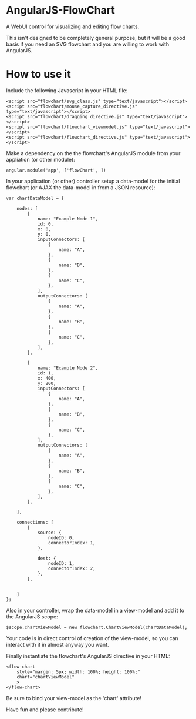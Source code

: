 AngularJS-FlowChart
===================

A WebUI control for visualizing and editing flow charts.

This isn't designed to be completely general purpose, but it will be a good basis if you need an SVG flowchart and you are willing to work with AngularJS.


How to use it
=============

Include the following Javascript in your HTML file:

	<script src="flowchart/svg_class.js" type="text/javascript"></script>
	<script src="flowchart/mouse_capture_directive.js" type="text/javascript"></script>
	<script src="flowchart/dragging_directive.js" type="text/javascript"></script>
	<script src="flowchart/flowchart_viewmodel.js" type="text/javascript"></script>
	<script src="flowchart/flowchart_directive.js" type="text/javascript"></script>


Make a dependency on the the flowchart's AngularJS module from your appliation (or other module):

	angular.module('app', ['flowChart', ])


In your application (or other) controller setup a data-model for the initial flowchart (or AJAX the data-model in from a JSON resource):

	var chartDataModel = {

		nodes: [
			{
				name: "Example Node 1",
				id: 0,
				x: 0,
				y: 0,
				inputConnectors: [
					{
						name: "A",
					},
					{
						name: "B",
					},
					{
						name: "C",
					},
				],
				outputConnectors: [
					{
						name: "A",
					},
					{
						name: "B",
					},
					{
						name: "C",
					},
				],
			},

			{
				name: "Example Node 2",
				id: 1,
				x: 400,
				y: 200,
				inputConnectors: [
					{
						name: "A",
					},
					{
						name: "B",
					},
					{
						name: "C",
					},
				],
				outputConnectors: [
					{
						name: "A",
					},
					{
						name: "B",
					},
					{
						name: "C",
					},
				],
			},

		],

		connections: [
			{
				source: {
					nodeID: 0,
					connectorIndex: 1,
				},

				dest: {
					nodeID: 1,
					connectorIndex: 2,
				},
			},


		]
	};


Also in your controller, wrap the data-model in a view-model and add it to the AngularJS scope:

	$scope.chartViewModel = new flowchart.ChartViewModel(chartDataModel);

Your code is in direct control of creation of the view-model, so you can interact with it in almost anyway you want.

Finally instantiate the flowchart's AngularJS directive in your HTML:

    <flow-chart
		style="margin: 5px; width: 100%; height: 100%;"
      	chart="chartViewModel"
      	>
    </flow-chart>

Be sure to bind your view-model as the 'chart' attribute!


Have fun and please contribute!

